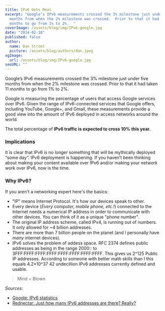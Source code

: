 ```yaml
---
title: IPv6 Gets Real
excerpt: "Google’s IPv6 measurements crossed the 3% milestone just under five
  months from when the 2% milestone was crossed.  Prior to that it had taken 11
  months to go from 1% to 2%.  "
coverImage: /assets/blog/img/IPv6-google.jpg
date: "2014-02-18"
published: false
author:
  name: Dan Stroot
  picture: /assets/blog/authors/dan.jpeg
ogImage:
  url: /assets/blog/img/IPv6-google.jpg
seoURL: ""
---
```


Google’s IPv6 measurements crossed the 3% milestone just under five months from when the 2% milestone was crossed.  Prior to that it had taken 11 months to go from 1% to 2%.  

Google is measuring the percentage of users that access Google services over IPv6.  Given the range of IPv6-connected services that Google offers, including YouTube, Google+, and Gmail, these measurements provide a good view into the amount of IPv6 deployed in access networks around the world.

The total percentage of **IPv6 traffic is expected to cross 10% this year.**

### Implications

It is clear that IPv6 is no longer something that will be mythically deployed “some day“.  IPv6 deployment is happening. If you haven’t been thinking about making your content available over IPv6 and/or making your network work over IPv6, now is the time.

### Why IPv6?

If you aren't a networking expert here's the basics:

 - "IP" means Internet Protocol.  It's how our devices speak to other.
 - Every device (_Every computer, mobile phone, etc.!_) connected to the Internet needs a numerical IP address in order to communicate with other devices. You can think of it as a unique "phone number".
 -  The original IP address scheme, called IPv4, is running out of numbers. It only allowed for ~4 billion addresses.
 -  There are more than 7 billion people on the planet (and I personally have _many_ internet devices).
 -  IPv6 solves the problem of addess space.  RFC 2374 defines public addresses as being in the range 2000:: to 3FFF:FFFF:FFFF:FFFF:FFFF:FFFF:FFFF:FFFF. This gives us 2^125 Public IP addresses.  According to someone with better math skills than I this equals 4.2×10^37 42 undecillion IPv6 addresses currently defined and usable.  

> Mind = Blown

_Sources:_

* [Google: IPv6 statistics](http://www.google.com/intl/en/ipv6/statistics.html)
* [Rednectar: Just how many IPv6 addresses are there? Really?](http://rednectar.net/2012/05/24/just-how-many-ipv6-addresses-are-there-really/)
